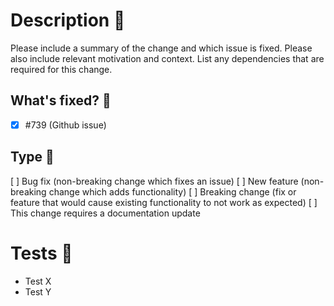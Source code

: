 # Description 📣

Please include a summary of the change and which issue is fixed. Please also include relevant motivation and context. List any dependencies that are required for this change.

## What's fixed? 🐛

- [x] #739 (Github issue)

## Type 🎨

[ ] Bug fix (non-breaking change which fixes an issue)
[ ] New feature (non-breaking change which adds functionality)
[ ] Breaking change (fix or feature that would cause existing functionality to not work as expected)
[ ] This change requires a documentation update

# Tests 🧪

- Test X
- Test Y
